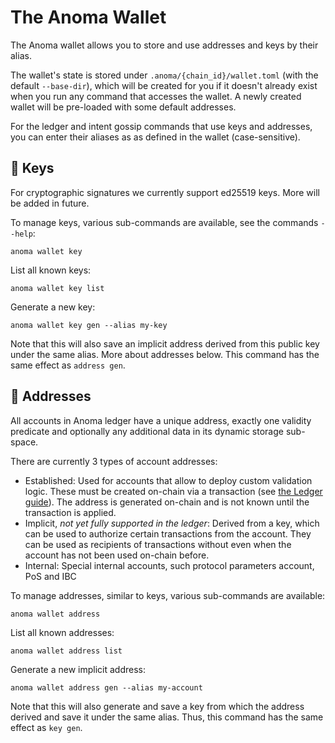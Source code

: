 # The Anoma Wallet

The Anoma wallet allows you to store and use addresses and keys by their alias.

The wallet's state is stored under `.anoma/{chain_id}/wallet.toml` (with the default `--base-dir`), which will be created for you if it doesn't already exist when you run any command that accesses the wallet. A newly created wallet will be pre-loaded with some default addresses.

For the ledger and intent gossip commands that use keys and addresses, you can enter their aliases as as defined in the wallet (case-sensitive).

## 🔐 Keys

For cryptographic signatures we currently support ed25519 keys. More will be added in future.

To manage keys, various sub-commands are available, see the commands `--help`:

```shell
anoma wallet key
```

List all known keys:

```shell
anoma wallet key list
```

Generate a new key:

```shell
anoma wallet key gen --alias my-key
```

Note that this will also save an implicit address derived from this public key under the same alias. More about addresses below. This command has the same effect as `address gen`.

## 📇 Addresses

All accounts in Anoma ledger have a unique address, exactly one validity predicate and optionally any additional data in its dynamic storage sub-space.

There are currently 3 types of account addresses:

- Established: Used for accounts that allow to deploy custom validation logic. These must be created on-chain via a transaction (see [the Ledger guide](./ledger.md#initialize-an-account)). The address is generated on-chain and is not known until the transaction is applied.
- Implicit, *not yet fully supported in the ledger*: Derived from a key, which can be used to authorize certain transactions from the account. They can be used as recipients of transactions without even when the account has not been used on-chain before.
- Internal: Special internal accounts, such protocol parameters account, PoS and IBC

To manage addresses, similar to keys, various sub-commands are available:

```shell
anoma wallet address
```

List all known addresses:

```shell
anoma wallet address list
```

Generate a new implicit address:

```shell
anoma wallet address gen --alias my-account
```

Note that this will also generate and save a key from which the address derived and save it under the same alias. Thus, this command has the same effect as `key gen`.